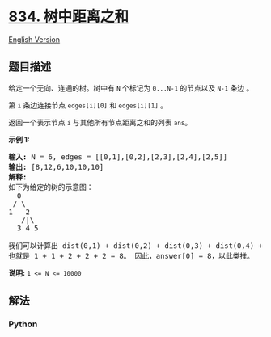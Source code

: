 # [834. 树中距离之和](https://leetcode-cn.com/problems/sum-of-distances-in-tree)

[English Version](/leetcode/0800-0899/0834.Sum%20of%20Distances%20in%20Tree/README_EN.md)

## 题目描述

<!-- 这里写题目描述 -->

<p>给定一个无向、连通的树。树中有 <code>N</code> 个标记为 <code>0...N-1</code> 的节点以及 <code>N-1</code>&nbsp;条边&nbsp;。</p>

<p>第 <code>i</code> 条边连接节点&nbsp;<code>edges[i][0]</code> 和 <code>edges[i][1]</code>&nbsp;。</p>

<p>返回一个表示节点 <code>i</code> 与其他所有节点距离之和的列表 <code>ans</code>。</p>

<p><strong>示例 1:</strong></p>

<pre>
<strong>输入: </strong>N = 6, edges = [[0,1],[0,2],[2,3],[2,4],[2,5]]
<strong>输出: </strong>[8,12,6,10,10,10]
<strong>解释: </strong>
如下为给定的树的示意图：
  0
 / \
1   2
   /|\
  3 4 5

我们可以计算出 dist(0,1) + dist(0,2) + dist(0,3) + dist(0,4) + dist(0,5) 
也就是 1 + 1 + 2 + 2 + 2 = 8。 因此，answer[0] = 8，以此类推。
</pre>

<p><strong>说明:</strong>&nbsp;<code>1 &lt;= N &lt;= 10000</code></p>


## 解法

<!-- 这里可写通用的实现逻辑 -->

<!-- tabs:start -->

### **Python**

<!-- 这里可写当前语言的特殊实现逻辑 -->

```python

```

<!-- tabs:end -->
